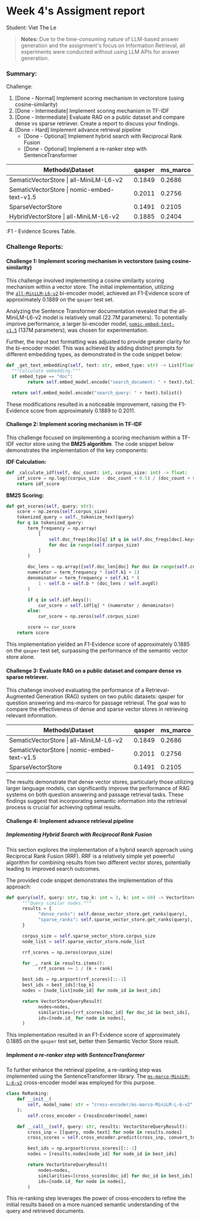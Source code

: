 # Week 4's Assigment report
Student: Viet The Le
> **Notes:** Due to the time-consuming nature of LLM-based answer generation and the assignment's focus on Information Retrieval, all experiments were conducted without using LLM APIs for answer generation.
### Summary:
Challenge:
1. [Done - Normal] Implement scoring mechanism in vectorstore (using cosine-similarity)
2. [Done - Intermediate] Implement scoring mechanism in TF-IDF
3. [Done - Intermediate] Evaluate RAG on a public dataset and compare dense vs sparse retriever. Create a report to discuss your findings.
4. [Done - Hard] Implement advance retrieval pipeline
	* [Done - Optional] Implement hybrid search with Reciprocal Rank Fusion
	* [Done - Optional] Implement a re-ranker step with SentenceTransformer

| Methods\Dataset                             | qasper | ms_marco |
| ------------------------------------------- | ------ | -------- |
| SematicVectorStore \| all-MiniLM-L6-v2      | 0.1849 | 0.2686   |
| SematicVectorStore \| nomic-embed-text-v1.5 | 0.2011 | 0.2756   |
| SparseVectorStore                           | 0.1491 | 0.2105   |
| HybridVectorStore \| all-MiniLM-L6-v2       | 0.1885 | 0.2404   |
:F1 - Evidence Scores Table.

### Challenge Reports:
#### Challenge 1: Implement scoring mechanism in vectorstore (using cosine-similarity)
This challenge involved implementing a cosine similarity scoring mechanism within a vector store. The initial implementation, utilizing the [`all-MiniLM-L6-v2`](https://huggingface.co/sentence-transformers/all-MiniLM-L6-v2) bi-encoder model, achieved an F1-Evidence score of approximately 0.1889 on the `qasper` test set.

Analyzing the Sentence Transformer documentation revealed that the all-MiniLM-L6-v2 model is relatively small (22.7M parameters). To potentially improve performance, a larger bi-encoder model, [`nomic-embed-text-v1.5`](https://huggingface.co/nomic-ai/nomic-embed-text-v1.5) (137M parameters), was chosen for experimentation.

Further, the input text formatting was adjusted to provide greater clarity for the bi-encoder model. This was achieved by adding distinct prompts for different embedding types, as demonstrated in the code snippet below:
```python
def _get_text_embedding(self, text: str, embed_type: str) -> List[float]:
  """Calculate embedding."""
  if embed_type == "doc":
		return self.embed_model.encode("search_document: " + text).tolist()

  return self.embed_model.encode("search_query: " + text).tolist()
```
These modifications resulted in a noticeable improvement, raising the F1-Evidence score from approximately 0.1889 to 0.2011.
#### Challenge 2: Implement scoring mechanism in TF-IDF
This challenge focused on implementing a scoring mechanism within a TF-IDF vector store using the **BM25 algorithm**. The code snippet below demonstrates the implementation of the key components:

**IDF Calculation:**
```python
def _calculate_idf(self, doc_count: int, corpus_size: int) -> float:
	idf_score = np.log((corpus_size - doc_count + 0.5) / (doc_count + 0.5))
	return idf_score
```
**BM25 Scoring:**
```python
def get_scores(self, query: str):
	score = np.zeros(self.corpus_size)
	tokenized_query = self._tokenize_text(query)
	for q in tokenized_query:
		term_frequency = np.array(
			[
				self.doc_freqs[doc][q] if q in self.doc_freqs[doc].keys() else 0
				for doc in range(self.corpus_size)
			]
		)

		doc_lens = np.array([self.doc_len[doc] for doc in range(self.corpus_size)])
		numerator = term_frequency * (self.k1 + 1)
		denominator = term_frequency + self.k1 * (
			1 - self.b + self.b * (doc_lens / self.avgdl)
		)

		if q in self.idf.keys():
			cur_score = self.idf[q] * (numerator / denominator)
		else:
			cur_score = np.zeros(self.corpus_size)

		score += cur_score
	return score
```
This implementation yielded an F1-Evidence score of approximately 0.1885 on the `qasper` test set, surpassing the performance of the semantic vector store alone.
#### Challenge 3: Evaluate RAG on a public dataset and compare dense vs sparse retriever.
This challenge involved evaluating the performance of a Retrieval-Augmented Generation (RAG) system on two public datasets: qasper for question answering and ms-marco for passage retrieval. The goal was to compare the effectiveness of dense and sparse vector stores in retrieving relevant information.

| Methods\Dataset                             | qasper | ms_marco |
| ------------------------------------------- | ------ | -------- |
| SematicVectorStore \| all-MiniLM-L6-v2      | 0.1849 | 0.2686   |
| SematicVectorStore \| nomic-embed-text-v1.5 | 0.2011 | 0.2756   |
| SparseVectorStore                           | 0.1491 | 0.2105   |
The results demonstrate that dense vector stores, particularly those utilizing larger language models, can significantly improve the performance of RAG systems on both question answering and passage retrieval tasks. These findings suggest that incorporating semantic information into the retrieval process is crucial for achieving optimal results.
#### Challenge 4: Implement advance retrieval pipeline
##### Implementing Hybrid Search with Reciprocal Rank Fusion
This section explores the implementation of a hybrid search approach using Reciprocal Rank Fusion (RRF). RRF is a relatively simple yet powerful algorithm for combining results from two different vector stores, potentially leading to improved search outcomes.

The provided code snippet demonstrates the implementation of this approach:
```python
def query(self, query: str, top_k: int = 3, k: int = 60) -> VectorStoreQueryResult:
	  """Query similar nodes."""
	  results = {
			"dense_ranks": self.dense_vector_store.get_ranks(query),
			"sparse_ranks": self.sparse_vector_store.get_ranks(query),
	  }

	  corpus_size = self.sparse_vector_store.corpus_size
	  node_list = self.sparse_vector_store.node_list

	  rrf_scores = np.zeros(corpus_size)

	  for _, rank in results.items():
			rrf_scores += 1 / (k + rank)

	  best_ids = np.argsort(rrf_scores)[::-1]
	  best_ids = best_ids[:top_k]
	  nodes = [node_list[node_id] for node_id in best_ids]

	  return VectorStoreQueryResult(
			nodes=nodes,
			similarities=[rrf_scores[doc_id] for doc_id in best_ids],
			ids=[node.id_ for node in nodes],
	  )
```
This implementation resulted in an F1-Evidence score of approximately 0.1885 on the `qasper` test set, better then Semantic Vector Store result.
##### Implement a re-ranker step with SentenceTransformer
To further enhance the retrieval pipeline, a re-ranking step was implemented using the SentenceTransformer library. The [`ms-marco-MiniLM-L-6-v2`](https://huggingface.co/cross-encoder/ms-marco-MiniLM-L-6-v2) cross-encoder model was employed for this purpose.
```python
class ReRanking:
    def __init__(
        self, model_name: str = "cross-encoder/ms-marco-MiniLM-L-6-v2", **data
    ):
        self.cross_encoder = CrossEncoder(model_name)

    def __call__(self, query: str, results: VectorStoreQueryResult):
        cross_inp = [[query, node.text] for node in results.nodes]
        cross_scores = self.cross_encoder.predict(cross_inp, convert_to_numpy=True)

        best_ids = np.argsort(cross_scores)[::-1]
        nodes = [results.nodes[node_id] for node_id in best_ids]

        return VectorStoreQueryResult(
            nodes=nodes,
            similarities=[cross_scores[doc_id] for doc_id in best_ids],
            ids=[node.id_ for node in nodes],
        )
```
This re-ranking step leverages the power of cross-encoders to refine the initial results based on a more nuanced semantic understanding of the query and retrieved documents.

